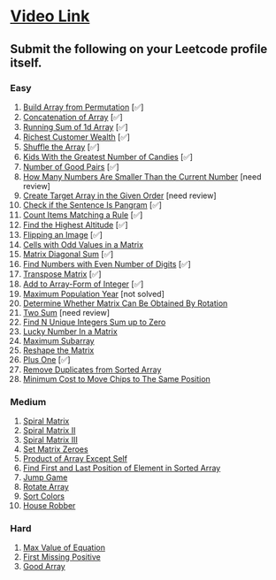 # [Video Link](https://youtu.be/n60Dn0UsbEk)

## Submit the following on your Leetcode profile itself.

### Easy
1. [Build Array from Permutation](https://leetcode.com/problems/build-array-from-permutation/) [✅]
2. [Concatenation of Array](https://leetcode.com/problems/concatenation-of-array/) [✅]
3. [Running Sum of 1d Array](https://leetcode.com/problems/running-sum-of-1d-array/) [✅]
4. [Richest Customer Wealth](https://leetcode.com/problems/richest-customer-wealth/) [✅]
5. [Shuffle the Array](https://leetcode.com/problems/shuffle-the-array/) [✅]
6. [Kids With the Greatest Number of Candies](https://leetcode.com/problems/kids-with-the-greatest-number-of-candies/) [✅]
7. [Number of Good Pairs](https://leetcode.com/problems/number-of-good-pairs/) [✅]
8. [How Many Numbers Are Smaller Than the Current Number](https://leetcode.com/problems/how-many-numbers-are-smaller-than-the-current-number/)  [need review]
9. [Create Target Array in the Given Order](https://leetcode.com/problems/create-target-array-in-the-given-order/)  [need review]
10. [Check if the Sentence Is Pangram](https://leetcode.com/problems/check-if-the-sentence-is-pangram/) [✅]
11. [Count Items Matching a Rule](https://leetcode.com/problems/count-items-matching-a-rule/)  [✅]
12. [Find the Highest Altitude](https://leetcode.com/problems/find-the-highest-altitude/)  [✅]
13. [Flipping an Image](https://leetcode.com/problems/flipping-an-image/) [✅]
14. [Cells with Odd Values in a Matrix](https://leetcode.com/problems/cells-with-odd-values-in-a-matrix/)
15. [Matrix Diagonal Sum](https://leetcode.com/problems/matrix-diagonal-sum/) [✅]
16. [Find Numbers with Even Number of Digits](https://leetcode.com/problems/find-numbers-with-even-number-of-digits/) [✅]
17. [Transpose Matrix](https://leetcode.com/problems/transpose-matrix/) [✅]
18. [Add to Array-Form of Integer](https://leetcode.com/problems/add-to-array-form-of-integer/) [✅]
19. [Maximum Population Year](https://leetcode.com/problems/maximum-population-year/) [not solved]
20. [Determine Whether Matrix Can Be Obtained By Rotation](https://leetcode.com/problems/determine-whether-matrix-can-be-obtained-by-rotation/)
21. [Two Sum](https://leetcode.com/problems/two-sum/) [need review]
22. [Find N Unique Integers Sum up to Zero](https://leetcode.com/problems/find-n-unique-integers-sum-up-to-zero/)
23. [Lucky Number In a Matrix](https://leetcode.com/problems/lucky-numbers-in-a-matrix/)
24. [Maximum Subarray](https://leetcode.com/problems/maximum-subarray/)
25. [Reshape the Matrix](https://leetcode.com/problems/reshape-the-matrix/)
26. [Plus One](https://leetcode.com/problems/plus-one/) [✅]
27. [Remove Duplicates from Sorted Array](https://leetcode.com/problems/remove-duplicates-from-sorted-array/)
28. [Minimum Cost to Move Chips to The Same Position](https://leetcode.com/problems/minimum-cost-to-move-chips-to-the-same-position/)

### Medium
1. [Spiral Matrix](https://leetcode.com/problems/spiral-matrix/)
2. [Spiral Matrix II](https://leetcode.com/problems/spiral-matrix-ii/)
3. [Spiral Matrix III](https://leetcode.com/problems/spiral-matrix-iii/)
4. [Set Matrix Zeroes](https://leetcode.com/problems/set-matrix-zeroes/)
5. [Product of Array Except Self](https://leetcode.com/problems/product-of-array-except-self/)
6. [Find First and Last Position of Element in Sorted Array](https://leetcode.com/problems/find-first-and-last-position-of-element-in-sorted-array/)
7. [Jump Game](https://leetcode.com/problems/jump-game/)
8. [Rotate Array](https://leetcode.com/problems/rotate-array/)
9. [Sort Colors](https://leetcode.com/problems/sort-colors/)
10. [House Robber](https://leetcode.com/problems/house-robber/)

### Hard
1. [Max Value of Equation](https://leetcode.com/problems/max-value-of-equation/)
2. [First Missing Positive](https://leetcode.com/problems/first-missing-positive/)
3. [Good Array](https://leetcode.com/problems/check-if-it-is-a-good-array/)
